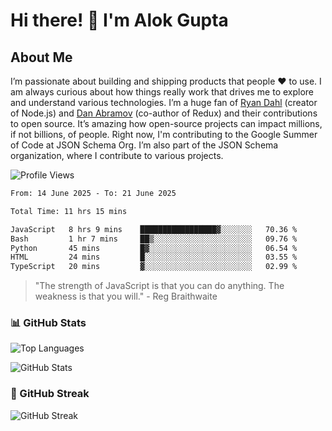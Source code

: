 # Hi there! 👋 I'm Alok Gupta

## About Me
I’m passionate about building and shipping products that people ❤️ to use. I am always curious about how things really work that drives me to explore and understand various technologies. I’m a huge fan of [Ryan Dahl](https://github.com/ry) (creator of Node.js) and [Dan Abramov](https://github.com/gaearon) (co-author of Redux) and their contributions to open source. It’s amazing how open-source projects can impact millions, if not billions, of people. Right now, I'm contributing to the Google Summer of Code at JSON Schema Org. I’m also part of the JSON Schema organization, where I contribute to various projects.

![Profile Views](https://komarev.com/ghpvc/?username=aialok&label=Profile%20views&color=0e75b6&style=flat)

<!--START_SECTION:waka-->

```txt
From: 14 June 2025 - To: 21 June 2025

Total Time: 11 hrs 15 mins

JavaScript   8 hrs 9 mins    █████████████████▓░░░░░░░   70.36 %
Bash         1 hr 7 mins     ██▒░░░░░░░░░░░░░░░░░░░░░░   09.76 %
Python       45 mins         █▓░░░░░░░░░░░░░░░░░░░░░░░   06.54 %
HTML         24 mins         █░░░░░░░░░░░░░░░░░░░░░░░░   03.55 %
TypeScript   20 mins         ▓░░░░░░░░░░░░░░░░░░░░░░░░   02.99 %
```

<!--END_SECTION:waka-->

> "The strength of JavaScript is that you can do anything. The weakness is that you will." - Reg Braithwaite



### 📊 GitHub Stats
![Top Languages](https://github-readme-stats.vercel.app/api/top-langs/?username=aialok&layout=compact)

![GitHub Stats](https://github-readme-stats-peach-pi.vercel.app/api?username=aialok&show_icons=true&hide_title=true&include_all_commits=true&count_private=true&bg_color=45,2b8eaf,b222a8&text_color=ffffff&icon_color=ffffff&title_color=ffffff&border_color=000000)

### 🚀 GitHub Streak
![GitHub Streak](https://github-readme-streak-stats.herokuapp.com/?user=aialok)



